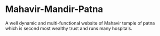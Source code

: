 # Mahavir-Mandir-Patna
A well dynamic and multi-functional website of Mahavir temple of patna which is second most wealthy trust and runs many hospitals.
